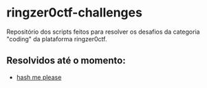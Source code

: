 # ringzer0ctf-challenges
Repositório dos scripts feitos para resolver os desafios da categoria "coding" da plataforma ringzer0ctf.

## Resolvidos até o momento:

- [hash me please](https://github.com/renanstd/ringzer0ctf-challenges/tree/main/hash_me_please)

